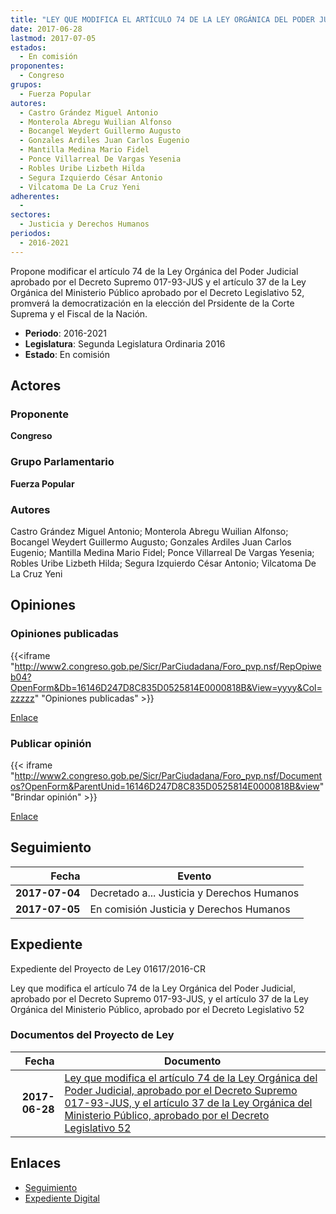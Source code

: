 ```yaml
---
title: "LEY QUE MODIFICA EL ARTÍCULO 74 DE LA LEY ORGÁNICA DEL PODER JUDICIAL APROBADO POR EL DECRETO SUPREMO 017-93-JUS Y EL ARTÍCULO 37 DE LA LEY ORGÁNICA DEL MINISTERIO PÚBLICO APROBADO POR EL DECRETO LEGISLATIVO 52"
date: 2017-06-28
lastmod: 2017-07-05
estados: 
  - En comisión
proponentes: 
  - Congreso
grupos: 
  - Fuerza Popular
autores: 
  - Castro Grández Miguel Antonio
  - Monterola Abregu Wuilian Alfonso
  - Bocangel Weydert Guillermo Augusto
  - Gonzales Ardiles Juan Carlos Eugenio
  - Mantilla Medina Mario Fidel
  - Ponce Villarreal De Vargas Yesenia
  - Robles Uribe Lizbeth Hilda
  - Segura Izquierdo César Antonio
  - Vilcatoma De La Cruz Yeni
adherentes: 
  - 
sectores: 
  - Justicia y Derechos Humanos
periodos: 
  - 2016-2021
---
```


Propone modificar el artículo 74 de la Ley Orgánica del Poder Judicial aprobado por el Decreto Supremo 017-93-JUS y el artículo 37 de la Ley Orgánica del Ministerio Público aprobado por el Decreto Legislativo 52, promverá la democratización en la elección del Prsidente de la Corte Suprema y el Fiscal de la Nación.

- **Periodo**: 2016-2021
- **Legislatura**: Segunda Legislatura Ordinaria 2016
- **Estado**: En comisión

## Actores

### Proponente

**Congreso**

### Grupo Parlamentario

**Fuerza Popular**

### Autores

Castro Grández Miguel Antonio; Monterola Abregu Wuilian Alfonso; Bocangel Weydert Guillermo Augusto; Gonzales Ardiles Juan Carlos Eugenio; Mantilla Medina Mario Fidel; Ponce Villarreal De Vargas Yesenia; Robles Uribe Lizbeth Hilda; Segura Izquierdo César Antonio; Vilcatoma De La Cruz Yeni


## Opiniones

### Opiniones publicadas

{{<iframe "http://www2.congreso.gob.pe/Sicr/ParCiudadana/Foro_pvp.nsf/RepOpiweb04?OpenForm&Db=16146D247D8C835D0525814E0000818B&View=yyyy&Col=zzzzz" "Opiniones publicadas" >}}

[Enlace](http://www2.congreso.gob.pe/Sicr/ParCiudadana/Foro_pvp.nsf/RepOpiweb04?OpenForm&Db=16146D247D8C835D0525814E0000818B&View=yyyy&Col=zzzzz)
### Publicar opinión

{{< iframe "http://www2.congreso.gob.pe/Sicr/ParCiudadana/Foro_pvp.nsf/Documentos?OpenForm&ParentUnid=16146D247D8C835D0525814E0000818B&view" "Brindar opinión" >}}

[Enlace](http://www2.congreso.gob.pe/Sicr/ParCiudadana/Foro_pvp.nsf/Documentos?OpenForm&ParentUnid=16146D247D8C835D0525814E0000818B&view)

## Seguimiento

| Fecha | Evento |
|------:|--------|
| **2017-07-04** | Decretado a... Justicia y Derechos Humanos|
| **2017-07-05** | En comisión Justicia y Derechos Humanos|


## Expediente

Expediente del Proyecto de Ley 01617/2016-CR

Ley que modifica el artículo 74 de la Ley Orgánica del Poder Judicial, aprobado por el Decreto Supremo 017-93-JUS, y el artículo 37 de la Ley Orgánica del Ministerio Público, aprobado por el Decreto Legislativo 52


### Documentos del Proyecto de Ley

| Fecha | Documento |
|------:|--------|
| **2017-06-28** | [Ley que modifica el artículo 74 de la Ley Orgánica del Poder Judicial, aprobado por el Decreto Supremo 017-93-JUS, y el artículo 37 de la Ley Orgánica del Ministerio Público, aprobado por el Decreto Legislativo 52](http://www.leyes.congreso.gob.pe/Documentos/2016_2021/Proyectos_de_Ley_y_de_Resoluciones_Legislativas/PL0161720170628..pdf) |

## Enlaces 

- [Seguimiento](http://www2.congreso.gob.pe/Sicr/TraDocEstProc/CLProLey2016.nsf/f7fff46988ca05b1052578e100829cc7/19aebd679a4561fb052581500056396f?OpenDocument)
- [Expediente Digital](http://www2.congreso.gob.pe/Sicr/TraDocEstProc/CLProLey2016.nsf/f7fff46988ca05b1052578e100829cc7/19aebd679a4561fb052581500056396f?OpenDocument&Click=05257FB7005EB655.eb71d0cf91d8294e05256cdf006b5706/$Body/0.1C6C)
